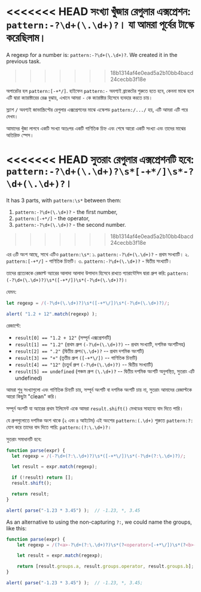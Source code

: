 <<<<<<< HEAD
সংখ্যা খুঁজার রেগুলার এক্সপ্রেশন: `pattern:-?\d+(\.\d+)?`। যা আমরা পূর্বের টাস্কে করেছিলাম।
=======
A regexp for a number is: `pattern:-?\d+(\.\d+)?`. We created it in the previous task.
>>>>>>> 18b1314af4e0ead5a2b10bb4bacd24cecbb3f18e

অপারেটর হল `pattern:[-+*/]`. হাইফেন `pattern:-` অবশ্যই ব্রাকেটের শুরুতে হতে হবে, কেননা মাঝে হলে এটি দ্বারা ক্যারাক্টারের রেঞ্জ বুঝায়, এখানে আমরা `-` কে ক্যারাক্টার হিসেবে ব্যবহার করতে চায়।

স্ল্যাশ `/` অবশ্যই জাভাস্ক্রিপ্টের রেগুলার এক্সপ্রেশনের মাঝে এস্কেপড `pattern:/.../` হয়, এটি আমরা এটি পরে দেখব।

আমাদের খুঁজা লাগবে একটি সংখ্যা অতঃপর একটি গাণিতিক চিহ্ন এবং শেষে আরো একটি সংখ্যা এবং তাদের মাঝের অতিরিক্ত স্পেস।


<<<<<<< HEAD
সুতরাং রেগুলার এক্সপ্রেশনটি হবে: `pattern:-?\d+(\.\d+)?\s*[-+*/]\s*-?\d+(\.\d+)?`।
=======
It has 3 parts, with `pattern:\s*` between them:
1. `pattern:-?\d+(\.\d+)?` - the first number,
2. `pattern:[-+*/]` - the operator,
3. `pattern:-?\d+(\.\d+)?` - the second number.
>>>>>>> 18b1314af4e0ead5a2b10bb4bacd24cecbb3f18e

এর ৩টি অংশ আছে, সাথে এটিও `pattern:\s*`:
১. `pattern:-?\d+(\.\d+)?` - প্রথম সংখ্যাটি।
২. `pattern:[-+*/]` - গাণিতিক চিহ্নটি।
৩. `pattern:-?\d+(\.\d+)?` - দ্বিতীয় সংখ্যাটি।

তাদের প্রত্যেককে রেজাল্ট অ্যারের আলাদা আলাদা উপাদান হিসেবে রাখতে প্যারান্টেসিস দ্বারা গ্রুপ করি: `pattern:(-?\d+(\.\d+)?)\s*([-+*/])\s*(-?\d+(\.\d+)?)`।

যেমন:

```js run
let regexp = /(-?\d+(\.\d+)?)\s*([-+*\/])\s*(-?\d+(\.\d+)?)/;

alert( "1.2 + 12".match(regexp) );
```

রেজাল্টে:

- `result[0] == "1.2 + 12"` (সম্পূর্ন এক্সপ্রেশনটি)
- `result[1] == "1.2"` (প্রথম গ্রুপ `(-?\d+(\.\d+)?)` -- প্রথম সংখ্যাটি, দশমিক অংশটিসহ)
- `result[2] == ".2"` (দ্বিতীয় গ্রুপ`(\.\d+)?` -- প্রথম দশমিক অংশটি)
- `result[3] == "+"` (তৃতীয় গ্রুপ `([-+*\/])` -- গাণিতিক চিহ্নটি)
- `result[4] == "12"` (চতুর্থ গ্রুপ `(-?\d+(\.\d+)?)` -- দ্বিতীয় সংখ্যাটি)
- `result[5] == undefined` (পঞ্চম গ্রুপ `(\.\d+)?` -- দ্বিতীয় দশমিক অংশটি অনুপস্থিত, সুতরাং এটি undefined)

আমরা শুধু সংখ্যাগুলো এবং গাণিতিক চিহ্নটি চায়, সম্পূর্ন অংশটি বা দশমিক অংশটি চায় না, সুতরাং আমাদের রেজাল্টকে আরো কিছুটা "clean" করি।

সম্পূর্ন অংশটি যা অ্যারের প্রথম ইলিমেন্ট একে আমরা `result.shift()` মেথডের সাহায্যে বাদ দিতে পারি।

যে গ্রুপগুলোতে দশমিক অংশ থাকে (২ এবং ৪ আইটেম) এই অংশের `pattern:(.\d+)` শুরুতে  `pattern:?:` যোগ করে তাদের বাদ দিতে পারি: `pattern:(?:\.\d+)?`।

সুতরাং সমাধানটি হবে:

```js run
function parse(expr) {
  let regexp = /(-?\d+(?:\.\d+)?)\s*([-+*\/])\s*(-?\d+(?:\.\d+)?)/;

  let result = expr.match(regexp);

  if (!result) return [];
  result.shift();

  return result;
}

alert( parse("-1.23 * 3.45") );  // -1.23, *, 3.45
```

As an alternative to using the non-capturing `?:`, we could name the groups, like this:

```js run
function parse(expr) {
	let regexp = /(?<a>-?\d+(?:\.\d+)?)\s*(?<operator>[-+*\/])\s*(?<b>-?\d+(?:\.\d+)?)/;

	let result = expr.match(regexp);

	return [result.groups.a, result.groups.operator, result.groups.b];
}

alert( parse("-1.23 * 3.45") );  // -1.23, *, 3.45;
```